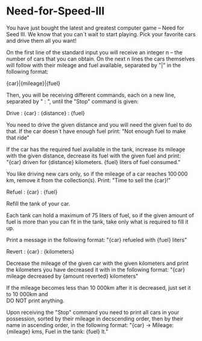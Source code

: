 # Need-for-Speed-III

You have just bought the latest and greatest computer game – Need for Seed III. We know that you can`t wait to start playing. Pick your favorite cars and drive them all you want! 

On the first line of the standard input you will receive an integer n – the number of cars that you can obtain. On the next n lines the cars themselves will follow with their mileage and fuel available, separated by "|" in the following format: 

{car}|{mileage}|{fuel} 

Then, you will be receiving different commands, each on a new line, separated by " : ", until the "Stop" command is given: 

Drive : {car} : {distance} : {fuel}  

You need to drive the given distance and you will need the given fuel to do that. If the car doesn`t have enough fuel print: 
"Not enough fuel to make that ride" 

If the car has the required fuel available in the tank, increase its mileage with the given distance, decrease its fuel with the given fuel and print:  
"{car} driven for {distance} kilometers. {fuel} liters of fuel consumed." 

You like driving new cars only, so if the mileage of a car reaches 100 000 km, remove it from the collection(s). Print: 
"Time to sell the {car}!" 

Refuel : {car} : {fuel} 

Refill the tank of your car.  

Each tank can hold a maximum of 75 liters of fuel, so if the given amount of fuel is more than you can fit in the tank, take only what is required to fill it up.  

Print a message in the following format: 
"{car} refueled with {fuel} liters" 

Revert : {car} : {kilometers} 

Decrease the mileage of the given car with the given kilometers and print the kilometers you have decreased it with in the following format: 
"{car} mileage decreased by {amount reverted} kilometers" 

If the mileage becomes less than 10 000km after it is decreased, just set it to 10 000km and  
DO NOT print anything. 

Upon receiving the "Stop" command you need to print all cars in your possession, sorted by their mileage in decscending order, then by their name in ascending order, in the following format: 
"{car} -> Mileage: {mileage} kms, Fuel in the tank: {fuel} lt."

